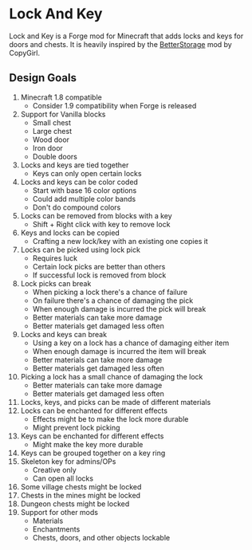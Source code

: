 # Lock And Key

Lock and Key is a Forge mod for Minecraft that adds locks and keys for doors and chests.
It is heavily inspired by the [BetterStorage](https://github.com/copygirl/BetterStorage) mod by
CopyGirl.

## Design Goals

1. Minecraft 1.8 compatible
	* Consider 1.9 compatibility when Forge is released
2. Support for Vanilla blocks
	* Small chest
	* Large chest
	* Wood door
	* Iron door
	* Double doors
3. Locks and keys are tied together
	* Keys can only open certain locks
4. Locks and keys can be color coded
	* Start with base 16 color options
	* Could add multiple color bands
	* Don't do compound colors
5. Locks can be removed from blocks with a key
	* Shift + Right click with key to remove lock
6. Keys and locks can be copied
	* Crafting a new lock/key with an existing one copies it
7. Locks can be picked using lock pick
	* Requires luck
	* Certain lock picks are better than others
	* If successful lock is removed from block
8. Lock picks can break
	* When picking a lock there's a chance of failure
	* On failure there's a chance of damaging the pick
	* When enough damage is incurred the pick will break
	* Better materials can take more damage
	* Better materials get damaged less often
9. Locks and keys can break
	* Using a key on a lock has a chance of damaging either item
	* When enough damage is incurred the item will break
	* Better materials can take more damage
	* Better materials get damaged less often
10. Picking a lock has a small chance of damaging the lock
	* Better materials can take more damage
	* Better materials get damaged less often
11. Locks, keys, and picks can be made of different materials
12. Locks can be enchanted for different effects
	* Effects might be to make the lock more durable
	* Might prevent lock picking
13. Keys can be enchanted for different effects
	* Might make the key more durable
14. Keys can be grouped together on a key ring
15. Skeleton key for admins/OPs
	* Creative only
	* Can open all locks
16. Some village chests might be locked
17. Chests in the mines might be locked
18. Dungeon chests might be locked
19. Support for other mods
	* Materials
	* Enchantments
	* Chests, doors, and other objects lockable

